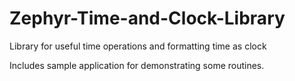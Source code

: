 # Zephyr-Time-and-Clock-Library
Library for useful time operations and formatting time as clock

Includes sample application for demonstrating some routines.
